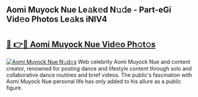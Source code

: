 ## Aomi Muyock Nue Le𝚊k𝚎d N𝚞𝚍e - Part-eGi Vid𝚎o Photos Le𝚊ks iNlV4

# <h2><a href="http://fb0c19c.evod.top/?m=Aomi+Muyock+Nue">🔗 👉🔴 Aomi Muyock Nue Vid𝚎o Ph𝚘t𝚘s</a></h2>

[![Aomi Muyock Nue N𝚞d𝚎s](https://i.imgur.com/8V9OHl7.gif)](http://fb0c19c.evod.top/?m=Aomi+Muyock+Nue)
Web celebrity Aomi Muyock Nue and content creator, renowned for posting dance and lifestyle content through solo and collaborative dance routines and brief videos. The public's fascination with Aomi Muyock Nue personal life has only added to his allure as a public figure. 
